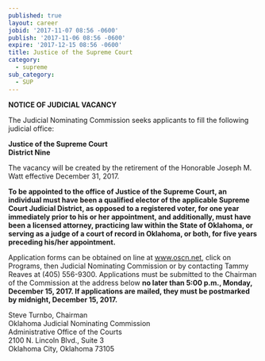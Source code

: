 ```yaml
---
published: true
layout: career
jobid: '2017-11-07 08:56 -0600'
publish: '2017-11-06 08:56 -0600'
expire: '2017-12-15 08:56 -0600'
title: Justice of the Supreme Court
category:
  - supreme
sub_category:
  - SUP
---
```

**NOTICE OF JUDICIAL VACANCY**

The Judicial Nominating Commission seeks applicants to fill the following judicial office:

**Justice of the Supreme Court  
District Nine**

The vacancy will be created by the retirement of the Honorable Joseph M. Watt effective December 31, 2017.

**To be appointed to the office of Justice of the Supreme Court, an individual must have been a qualified elector of the applicable Supreme Court Judicial District, as opposed to a registered voter, for one year immediately prior to his or her appointment, and additionally, must have been a licensed attorney, practicing law within the State of Oklahoma, or serving as a judge of a court of record in Oklahoma, or both, for five years preceding his/her appointment.**

Application forms can be obtained on line at www.oscn.net, click on Programs, then Judicial Nominating Commission or by contacting Tammy Reaves at (405) 556-9300.   Applications must be submitted to the Chairman of the Commission at the address below **no later than 5:00 p.m., Monday, December 15, 2017.  If applications are mailed, they must be postmarked by midnight, December 15, 2017.**

Steve Turnbo, Chairman  
Oklahoma Judicial Nominating Commission  
Administrative Office of the Courts  
2100 N. Lincoln Blvd., Suite 3  
Oklahoma City, Oklahoma  73105

